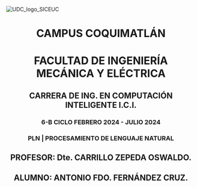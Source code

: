 ![UDC_logo_SICEUC](https://portal.ucol.mx/content/micrositios/188/image/Escudo2021/Dos_lineas_Izq/UdeC_2L%20izq_Blanco.png)
<center> <h1>CAMPUS COQUIMATLÁN</h1> </center>


<center> <h1>FACULTAD DE INGENIERÍA MECÁNICA Y ELÉCTRICA</h1> </center>
<center> <h2>CARRERA DE ING. EN COMPUTACIÓN INTELIGENTE I.C.I.</h1> </center>
<center> <h3>6-B CICLO FEBRERO 2024 - JULIO 2024</h1> </center>
<center> <h3>PLN | PROCESAMIENTO DE LENGUAJE NATURAL</h1> </center>

<center> <h2>PROFESOR: Dte. CARRILLO ZEPEDA OSWALDO.</h1> </center>

<center> <h2>ALUMNO: ANTONIO FDO. FERNÁNDEZ CRUZ.</h1> </center>

